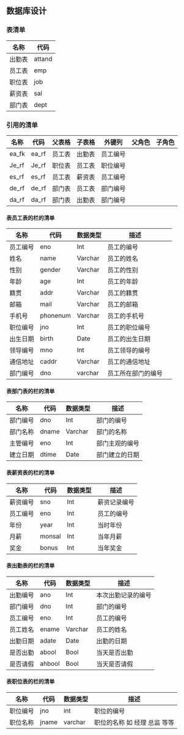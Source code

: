 ## 数据库设计

### 表清单

| 名称   | 代码   |
| ------ | ------ |
| 出勤表 | attand |
| 员工表 | emp    |
| 职位表 | job    |
| 薪资表 | sal    |
| 部门表 | dept   |

 

### 引用的清单

| 名称  | 代码  | 父表格 | 子表格 | 外键列   | 父角色 | 子角色 |
| ----- | ----- | ------ | ------ | -------- | ------ | ------ |
| ea_fk | ea_rf | 员工表 | 出勤表 | 员工编号 |        |        |
| Je_rf | Je_rf | 职位表 | 员工表 | 职位编号 |        |        |
| es_rf | es_rf | 员工表 | 薪资表 | 员工编号 |        |        |
| de_rf | de_rf | 部门表 | 员工表 | 部门编号 |        |        |
| da_rf | da_rf | 部门表 | 出勤表 | 部门编号 |        |        |

 



#### 表员工表的栏的清单

| 名称     | 代码     | 数据类型 | 描述               |      |
| -------- | -------- | -------- | ------------------ | ---- |
| 员工编号 | eno      | Int      | 员工的编号         |      |
| 姓名     | name     | Varchar  | 员工的姓名         |      |
| 性别     | gender   | Varchar  | 员工的性别         |      |
| 年龄     | age      | Int      | 员工的年龄         |      |
| 籍贯     | addr     | Varchar  | 员工的籍贯         |      |
| 邮箱     | mail     | Varchar  | 员工的邮箱         |      |
| 手机号   | phonenum | Varchar  | 员工的手机号       |      |
| 职位编号 | jno      | Int      | 员工的职位编号     |      |
| 出生日期 | birth    | Date     | 员工的出生日期     |      |
| 领导编号 | mno      | Int      | 员工领导的编号     |      |
| 通信地址 | caddr    | Varchar  | 员工的通信地址     |      |
| 部门编号 | dno      | varchar  | 员工所在部门的编号 |      |

 

#### 表部门表的栏的清单

| 名称     | 代码  | 数据类型 | 描述           |
| -------- | ----- | -------- | -------------- |
| 部门编号 | dno   | Int      | 部门的编号     |
| 部门名称 | dname | Varchar  | 部门的名称     |
| 主管编号 | eno   | Int      | 部门主观的编号 |
| 建立日期 | dtime | Date     | 部门建立的日期 |

 

#### 表薪资表的栏的清单

| 名称     | 代码   | 数据类型 | 描述         |
| -------- | ------ | -------- | ------------ |
| 薪资编号 | sno    | Int      | 薪资记录编号 |
| 员工编号 | eno    | Int      | 员工的编号   |
| 年份     | year   | Int      | 当时年份     |
| 月薪     | monsal | Int      | 当年月薪     |
| 奖金     | bonus  | Int      | 当年奖金     |

####  表出勤表的栏的清单

| 名称     | 代码   | 数据类型 | 描述               |
| -------- | ------ | -------- | ------------------ |
| 出勤编号 | ano    | Int      | 本次出勤记录的编号 |
| 部门编号 | dno    | Int      | 部门的编号         |
| 员工编号 | eno    | Int      | 员工的编号         |
| 员工姓名 | ename  | Varchar  | 员工的姓名         |
| 出勤日期 | adate  | Date     | 出勤的日期         |
| 是否出勤 | abool  | Bool     | 当天是否出勤       |
| 是否请假 | ahbool | Bool     | 当天是否请假       |

####  表职位表的栏的清单

| 名称     | 代码  | 数据类型 | 描述                         |
| -------- | ----- | -------- | ---------------------------- |
| 职位编号 | jno   | int      | 职位的编号                   |
| 职位名称 | jname | varchar  | 职位的名称 如 经理 总监 等等 |

 

 